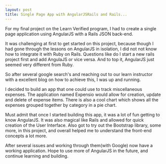 ```yaml
---
layout: post
title: Single Page App with AngularJSRails and Rails...
---
```


For my final project on the Learn Verified program, I had to create a single page application using AngularJS with a Rails JSON back-end.

It was challenging at first to get started on this project, because though I had gone through the lessons on AngularJS in isolation, I did not not know how to integrate it with Ruby on Rails.
Questions like do I start a new rails project first and add AngulaJS or vice versa. And to top it, AngularJS just seemed very different from Ruby.

So after several google search's and reaching out to our learn instructor with a excellent blog on how to achieve this, I was up and running.

I decided to build an app that one could use to track miscellaneous expenses. The application named Expensio would allow for creation, update and delete of expense items. There is also a cool chart which shows all the expenses grouped together by category in a pie chart.

Must admit that once I started building this app, it was a lot of fun getting to know AngularJS. It was also magical like Rails and allowed for quick creation of the User Interface.
Also got to try out the Bootstrap library, some more, in this project, and overall helped me to understand the front-end concepts a lot more.

After several issues and working through them(with Google) now have a working application.
Hope to use more of AngularJS in the future, and continue learning and building.



